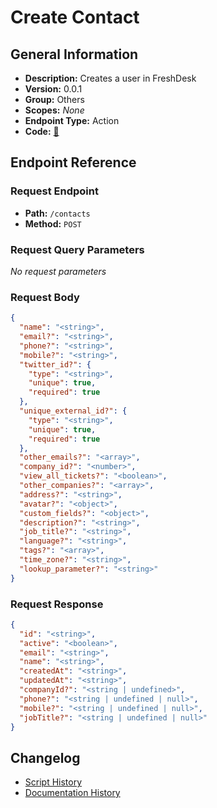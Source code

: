 # Create Contact

## General Information

- **Description:** Creates a user in FreshDesk
- **Version:** 0.0.1
- **Group:** Others
- **Scopes:** _None_
- **Endpoint Type:** Action
- **Code:** [🔗](https://github.com/NangoHQ/integration-templates/tree/main/integrations/freshdesk/actions/create-contact.ts)


## Endpoint Reference

### Request Endpoint

- **Path:** `/contacts`
- **Method:** `POST`

### Request Query Parameters

_No request parameters_

### Request Body

```json
{
  "name": "<string>",
  "email?": "<string>",
  "phone?": "<string>",
  "mobile?": "<string>",
  "twitter_id?": {
    "type": "<string>",
    "unique": true,
    "required": true
  },
  "unique_external_id?": {
    "type": "<string>",
    "unique": true,
    "required": true
  },
  "other_emails?": "<array>",
  "company_id?": "<number>",
  "view_all_tickets?": "<boolean>",
  "other_companies?": "<array>",
  "address?": "<string>",
  "avatar?": "<object>",
  "custom_fields?": "<object>",
  "description?": "<string>",
  "job_title?": "<string>",
  "language?": "<string>",
  "tags?": "<array>",
  "time_zone?": "<string>",
  "lookup_parameter?": "<string>"
}
```

### Request Response

```json
{
  "id": "<string>",
  "active": "<boolean>",
  "email": "<string>",
  "name": "<string>",
  "createdAt": "<string>",
  "updatedAt": "<string>",
  "companyId?": "<string | undefined>",
  "phone?": "<string | undefined | null>",
  "mobile?": "<string | undefined | null>",
  "jobTitle?": "<string | undefined | null>"
}
```

## Changelog

- [Script History](https://github.com/NangoHQ/integration-templates/commits/main/integrations/freshdesk/actions/create-contact.ts)
- [Documentation History](https://github.com/NangoHQ/integration-templates/commits/main/integrations/freshdesk/actions/create-contact.md)

<!-- END  GENERATED CONTENT -->

